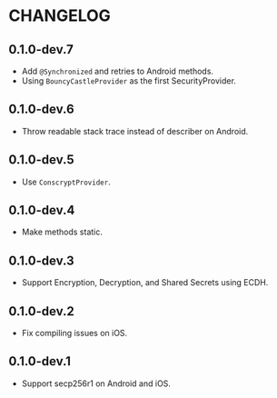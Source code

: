 # CHANGELOG

## 0.1.0-dev.7

* Add `@Synchronized` and retries to Android methods.
* Using `BouncyCastleProvider` as the first SecurityProvider.

## 0.1.0-dev.6

* Throw readable stack trace instead of describer on Android.

## 0.1.0-dev.5

* Use `ConscryptProvider`.

## 0.1.0-dev.4

* Make methods static.

## 0.1.0-dev.3

* Support Encryption, Decryption, and Shared Secrets using ECDH.

## 0.1.0-dev.2

* Fix compiling issues on iOS.

## 0.1.0-dev.1

* Support secp256r1 on Android and iOS.

